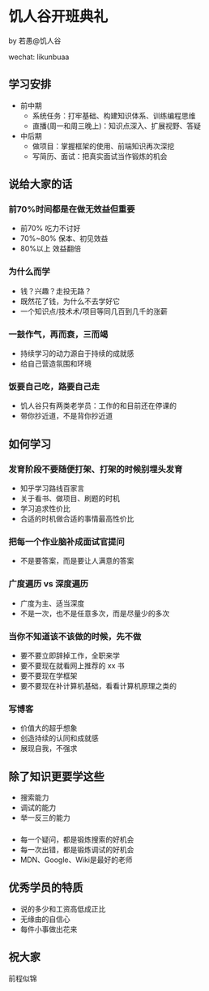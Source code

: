 # 饥人谷开班典礼
by 若愚@饥人谷

wechat: likunbuaa


## 学习安排
- 前中期
  - 系统任务：打牢基础、构建知识体系、训练编程思维
  - 直播(周一和周三晚上)：知识点深入、扩展视野、答疑
- 中后期
  - 做项目：掌握框架的使用、前端知识再次深挖
  - 写简历、面试：把真实面试当作锻炼的机会
 

 ## 说给大家的话
 ### 前70%时间都是在做无效益但重要
- 前70% 吃力不讨好
- 70%~80% 保本、初见效益
- 80%以上 效益翻倍

### 为什么而学
- 钱？兴趣？走投无路？
- 既然花了钱，为什么不去学好它
- 一个知识点/技术术/项目等同几百到几千的涨薪

### 一鼓作气，再而衰，三而竭
- 持续学习的动力源自于持续的成就感
- 给自己营造氛围和环境

### 饭要自己吃，路要自己走
- 饥人谷只有两类老学员：工作的和目前还在停课的
- 带你抄近道，不是背你抄近道


## 如何学习
### 发育阶段不要随便打架、打架的时候别埋头发育
- 知乎学习路线百家言
- 关于看书、做项目、刷题的时机
- 学习追求性价比
- 合适的时机做合适的事情最高性价比

### 把每一个作业脑补成面试官提问
- 不是要答案，而是要让人满意的答案

### 广度遍历 vs 深度遍历
- 广度为主、适当深度
- 不是一次，也不是任意多次，而是尽量少的多次


### 当你不知道该不该做的时候，先不做
- 要不要立即辞掉工作，全职来学
- 要不要现在就看网上推荐的 xx 书
- 要不要现在学框架
- 要不要现在补计算机基础，看看计算机原理之类的

### 写博客
- 价值大的超乎想象
- 创造持续的认同和成就感
- 展现自我，不强求

## 除了知识更要学这些
- 搜索能力
- 调试的能力
- 举一反三的能力

### 
- 每一个疑问，都是锻炼搜索的好机会
- 每一次出错，都是锻炼调试的好机会
- MDN、Google、Wiki是最好的老师

## 优秀学员的特质
- 说的多少和工资高低成正比
- 无缘由的自信心
- 每件小事做出花来

## 祝大家
前程似锦






  
